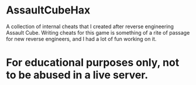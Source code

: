 # AssaultCubeHax

A collection of internal cheats that I created after reverse engineering Assault Cube. Writing cheats for this game is something of a rite of passage for new reverse engineers, and I had a lot of fun working on it.

# For educational purposes only, not to be abused in a live server.
